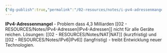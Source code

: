 ```yaml
---
{"dg-publish":true,"permalink":"/02-resources/notes/i-pv4-adressenmangel/","tags":["informatik/netzwerk/ipv4/problem","informatik/netzwerk/adressierung/knappheit","informatik/netzwerk/ip/ipv4"],"noteIcon":"","updated":"2025-09-10T16:35:21.000+02:00"}
---
```



**IPv4-Adressenmangel** - Problem dass 4,3 Milliarden [[02 - RESOURCES/Notes/IPv4-Adressen\|IPv4-Adressen]] nicht für alle Geräte reichen.
Lösungen: [[02 - RESOURCES/Notes/NAT\|NAT]] (kurzfristig) und [[02 - RESOURCES/Notes/IPv6\|IPv6]] (langfristig) - treibt Entwicklung neuer Technologien.